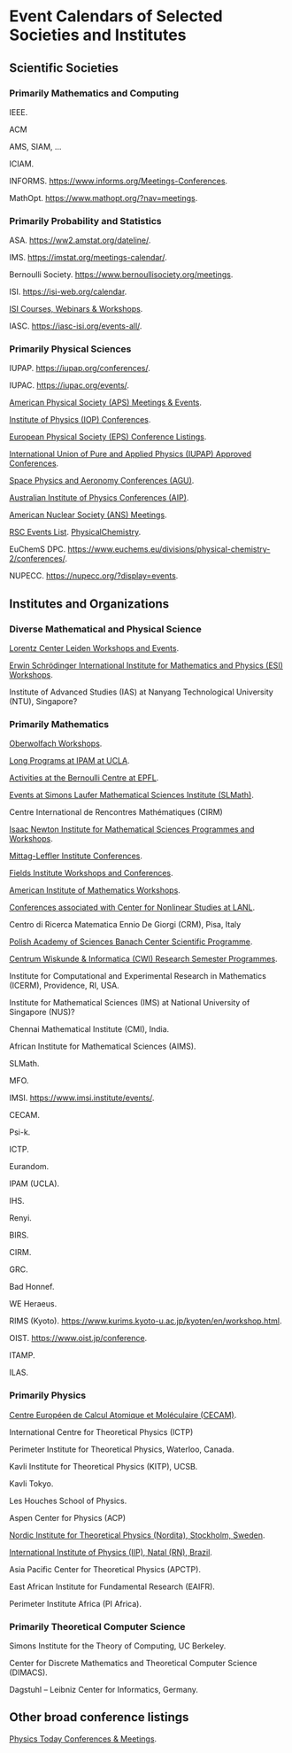 <head>
  <meta charset="UTF-8">
  <link rel="stylesheet" href="assets/style.css">
</head>

# Event Calendars of Selected Societies and Institutes

## Scientific Societies

### Primarily Mathematics and Computing

IEEE.

ACM

AMS, SIAM, ...

ICIAM.

INFORMS. https://www.informs.org/Meetings-Conferences.

MathOpt. https://www.mathopt.org/?nav=meetings.

### Primarily Probability and Statistics

ASA. https://ww2.amstat.org/dateline/.

IMS. https://imstat.org/meetings-calendar/.

Bernoulli Society. https://www.bernoullisociety.org/meetings.

ISI. https://isi-web.org/calendar.

[ISI Courses, Webinars & Workshops](https://isi-web.org/courses-webinars-workshops).

IASC. https://iasc-isi.org/events-all/.

### Primarily Physical Sciences

IUPAP. https://iupap.org/conferences/.

IUPAC. https://iupac.org/events/.

[American Physical Society (APS) Meetings & Events](https://www.aps.org/meetings/).

[Institute of Physics (IOP) Conferences](https://www.iop.org/events).

[European Physical Society (EPS) Conference Listings](https://www.eps.org/page/events).

[International Union of Pure and Applied Physics (IUPAP) Approved Conferences](https://iupap.org/conferences/approved-conferences/).

[Space Physics and Aeronomy Conferences (AGU)](https://www.agu.org/Events).

[Australian Institute of Physics Conferences (AIP)](https://www.aip.org/conferences).

[American Nuclear Society (ANS) Meetings](https://www.ans.org/meetings/).

[RSC Events List](https://www.rsc.org/events). [PhysicalChemistry](https://www.rsc.org/events/subject/physical).

EuChemS DPC. https://www.euchems.eu/divisions/physical-chemistry-2/conferences/.

NUPECC. https://nupecc.org/?display=events.

## Institutes and Organizations

### Diverse Mathematical and Physical Science

[Lorentz Center Leiden Workshops and Events](https://www.lorentzcenter.nl/).

[Erwin Schrödinger International Institute for Mathematics and Physics (ESI) Workshops](https://www.esi.ac.at/events/workshops).

Institute of Advanced Studies (IAS) at Nanyang Technological University (NTU), Singapore?

### Primarily Mathematics

[Oberwolfach Workshops](https://www.mfo.de/scientific-program/meetings).

[Long Programs at IPAM at UCLA](https://www.ipam.ucla.edu/programs/long-programs/).

[Activities at the Bernoulli Centre at EPFL](https://bernoulli.epfl.ch/internal-programs/).

[Events at Simons Laufer Mathematical Sciences Institute (SLMath)](https://www.slmath.org/workshops).

Centre International de Rencontres Mathématiques (CIRM)

[Isaac Newton Institute for Mathematical Sciences Programmes and Workshops](https://www.newton.ac.uk/events/programmes-workshops/).

[Mittag-Leffler Institute Conferences](https://www.mittag-leffler.se/conferences/?).

[Fields Institute Workshops and Conferences](http://www.fields.utoronto.ca/activities/workshops).

[American Institute of Mathematics Workshops](https://aimath.org/workshops/).

[Conferences associated with Center for Nonlinear Studies at LANL](https://cnls.lanl.gov/external/Conferences.php).

Centro di Ricerca Matematica Ennio De Giorgi (CRM), Pisa, Italy

[Polish Academy of Sciences Banach Center Scientific Programme](https://www.impan.pl/en/bc-conferences).

[Centrum Wiskunde & Informatica (CWI) Research Semester Programmes](https://www.cwi.nl/en/events/cwi-research-semester-programmes/).

Institute for Computational and Experimental Research in Mathematics (ICERM), Providence, RI, USA.

Institute for Mathematical Sciences (IMS) at National University of Singapore (NUS)?

Chennai Mathematical Institute (CMI), India.

African Institute for Mathematical Sciences (AIMS).

SLMath.

MFO.

IMSI. https://www.imsi.institute/events/.

CECAM.

Psi-k.

ICTP.

Eurandom.

IPAM (UCLA).

IHS.

Renyi.

BIRS.

CIRM.

GRC.

Bad Honnef.

WE Heraeus.

RIMS (Kyoto). https://www.kurims.kyoto-u.ac.jp/kyoten/en/workshop.html.

OIST. https://www.oist.jp/conference.

ITAMP.

ILAS.

### Primarily Physics

[Centre Européen de Calcul Atomique et Moléculaire (CECAM)](https://www.cecam.org/program).

International Centre for Theoretical Physics (ICTP)

Perimeter Institute for Theoretical Physics, Waterloo, Canada.

Kavli Institute for Theoretical Physics (KITP), UCSB.

Kavli Tokyo.

Les Houches School of Physics.

Aspen Center for Physics (ACP)

[Nordic Institute for Theoretical Physics (Nordita), Stockholm, Sweden](https://nordita.org/events/conferences/).

[International Institute of Physics (IIP), Natal (RN), Brazil](https://www.iip.ufrn.br/events.php).

Asia Pacific Center for Theoretical Physics (APCTP).

East African Institute for Fundamental Research (EAIFR).

Perimeter Institute Africa (PI Africa).

### Primarily Theoretical Computer Science

Simons Institute for the Theory of Computing, UC Berkeley.

Center for Discrete Mathematics and Theoretical Computer Science (DIMACS).

Dagstuhl – Leibniz Center for Informatics, Germany.

## Other broad conference listings

[Physics Today Conferences & Meetings](https://physicstoday.scitation.org/conferences).
